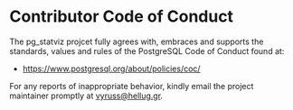 # Contributor Code of Conduct

The pg_statviz projcet fully agrees with, embraces and supports the standards, values and rules of the PostgreSQL Code of Conduct found at:

* https://www.postgresql.org/about/policies/coc/

For any reports of inappropriate behavior, kindly email the project maintainer promptly at vyruss@hellug.gr.

